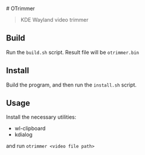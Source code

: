 # OTrimmer
> KDE Wayland video trimmer

## Build

Run the `build.sh` script.
Result file will be `otrimmer.bin`

## Install

Build the program, and then run the `install.sh` script.

## Usage

Install the necessary utilities:
- wl-clipboard
- kdialog

and run `otrimmer <video file path>`